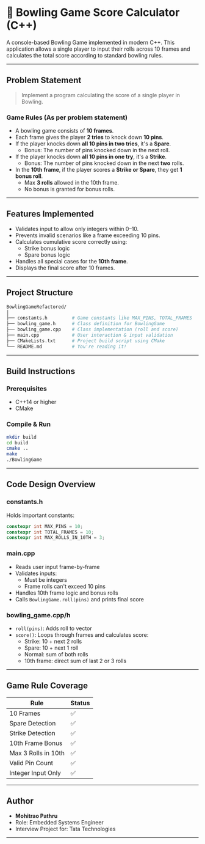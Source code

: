 # 🎳 Bowling Game Score Calculator (C++)

A console-based Bowling Game implemented in modern C++. This application allows a single player to input their rolls across 10 frames and calculates the total score according to standard bowling rules.

---

##  Problem Statement

> Implement a program calculating the score of a single player in Bowling.

###  Game Rules (As per problem statement)

- A bowling game consists of **10 frames**.
- Each frame gives the player **2 tries** to knock down **10 pins**.
- If the player knocks down **all 10 pins in two tries**, it's a **Spare**.
  - Bonus: The number of pins knocked down in the next roll.
- If the player knocks down **all 10 pins in one try**, it's a **Strike**.
  - Bonus: The number of pins knocked down in the next **two** rolls.
- In the **10th frame**, if the player scores a **Strike or Spare**, they get **1 bonus roll**.
  - Max **3 rolls** allowed in the 10th frame.
  - No bonus is granted for bonus rolls.

---

##  Features Implemented

- Validates input to allow only integers within 0–10.
- Prevents invalid scenarios like a frame exceeding 10 pins.
- Calculates cumulative score correctly using:
  - Strike bonus logic
  - Spare bonus logic
- Handles all special cases for the **10th frame**.
- Displays the final score after 10 frames.

---

##  Project Structure

```bash
BowlingGameRefactored/
│
├── constants.h         # Game constants like MAX_PINS, TOTAL_FRAMES
├── bowling_game.h      # Class definition for BowlingGame
├── bowling_game.cpp    # Class implementation (roll and score)
├── main.cpp            # User interaction & input validation
├── CMakeLists.txt      # Project build script using CMake
└── README.md           # You're reading it!
```

---

##  Build Instructions

### Prerequisites
- C++14 or higher
- CMake

### Compile & Run
```bash
mkdir build
cd build
cmake ..
make
./BowlingGame
```

---

##  Code Design Overview

### constants.h
Holds important constants:
```cpp
constexpr int MAX_PINS = 10;
constexpr int TOTAL_FRAMES = 10;
constexpr int MAX_ROLLS_IN_10TH = 3;
```

### main.cpp
- Reads user input frame-by-frame
- Validates inputs:
  - Must be integers
  - Frame rolls can't exceed 10 pins
- Handles 10th frame logic and bonus rolls
- Calls `BowlingGame.roll(pins)` and prints final score

### bowling_game.cpp/h
- `roll(pins)`: Adds roll to vector
- `score()`: Loops through frames and calculates score:
  - Strike: 10 + next 2 rolls
  - Spare: 10 + next 1 roll
  - Normal: sum of both rolls
  - 10th frame: direct sum of last 2 or 3 rolls

---

##  Game Rule Coverage

| Rule | Status |
|------|--------|
| 10 Frames | ✅ |
| Spare Detection | ✅ |
| Strike Detection | ✅ |
| 10th Frame Bonus | ✅ |
| Max 3 Rolls in 10th | ✅ |
| Valid Pin Count | ✅ |
| Integer Input Only | ✅ |

---

##  Author

- **Mohitrao Pathru**
- Role: Embedded Systems Engineer
- Interview Project for: Tata Technologies

---

